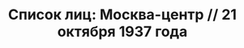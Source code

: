 ---
title: 'Список лиц: Москва-центр // 21 октября 1937 года'
description: РГАСПИ, ф.17, т.3, оп.171, дело 411, лист 229
images:
- /disk/pictures/v03/17-171-411-229.jpg
- /disk/pictures/v03/17-171-411-230.jpg
- /disk/pictures/v03/17-171-411-231.jpg
- /disk/pictures/v03/17-171-411-232.jpg
- /disk/pictures/v03/17-171-411-233.jpg
---